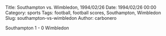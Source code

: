 Title: Southampton vs. Wimbledon, 1994/02/26
Date: 1994/02/26 00:00
Category: sports
Tags: football, football scores, Southampton, Wimbledon
Slug: southampton-vs-wimbledon
Author: carbonero


Southampton 1 - 0 Wimbledon
